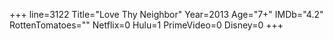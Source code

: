 +++
line=3122
Title="Love Thy Neighbor"
Year=2013
Age="7+"
IMDb="4.2"
RottenTomatoes=""
Netflix=0
Hulu=1
PrimeVideo=0
Disney=0
+++

